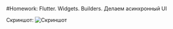 #Homework: Flutter. Widgets. Builders. Делаем асинхронный UI

Скриншот:
![Скриншот](https://github.com/flutter-cats/otus-cocktails-application/blob/ivan_bacharnikov/hw2/lesson_08/homework/assets/screenshot.png?raw=true)
